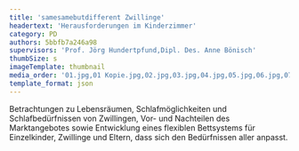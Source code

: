 ```yaml
---
title: 'samesamebutdifferent Zwillinge'
headertext: 'Herausforderungen im Kinderzimmer'
category: PD
authors: 5bbfb7a246a98
supervisors: 'Prof. Jörg Hundertpfund,Dipl. Des. Anne Bönisch'
thumbSize: s
imageTemplate: thumbnail
media_order: '01.jpg,01 Kopie.jpg,02.jpg,03.jpg,04.jpg,05.jpg,06.jpg,07.jpg,08.jpg,09.jpg'
template_format: json
---
```


Betrachtungen zu Lebensräumen, Schlafmöglichkeiten und Schlafbedürfnissen von Zwillingen, Vor- und Nachteilen des Marktangebotes sowie Entwicklung eines flexiblen Bettsystems für Einzelkinder, Zwillinge und Eltern, dass sich den Bedürfnissen aller anpasst.
